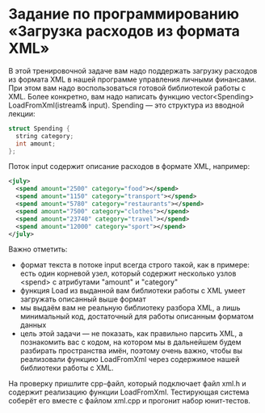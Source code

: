 # Задание по программированию «Загрузка расходов из формата XML»

В этой тренировочной задаче вам надо поддержать загрузку расходов из формата XML в нашей программе управления личными финансами. При этом вам надо воспользоваться готовой библиотекой работы с XML. Более конкретно, вам надо написать функцию vector\<Spending\> LoadFromXml(istream& input). Spending — это структура из вводной лекции:
```cpp
struct Spending {
  string category;
  int amount;
};
```

Поток input содержит описание расходов в формате XML, например:
```xml
<july>
  <spend amount="2500" category="food"></spend>
  <spend amount="1150" category="transport"></spend>
  <spend amount="5780" category="restaurants"></spend>
  <spend amount="7500" category="clothes"></spend>
  <spend amount="23740" category="travel"></spend>
  <spend amount="12000" category="sport"></spend>
</july>
```

Важно отметить:
- формат текста в потоке input всегда строго такой, как в примере: есть один корневой узел, который содержит несколько узлов \<spend\> с атрибутами "amount" и "category"
- функция Load из выданной вам библиотеки работы с XML умеет загружать описанный выше формат
- мы выдаём вам не реальную библиотеку разбора XML, а лишь минимальный код, достаточный для работы описанным форматом данных
- цель этой задачи — не показать, как правильно парсить XML, а познакомить вас с кодом, на котором мы в дальнейшем будем разбирать пространства имён, поэтому очень важно, чтобы вы реализовали функцию LoadFromXml через содержимое нашей библиотеки работы с XML.

На проверку пришлите cpp-файл, который подключает файл xml.h и содержит реализацию функции LoadFromXml. Тестирующая система соберёт его вместе с файлом xml.cpp и прогонит набор юнит-тестов.
